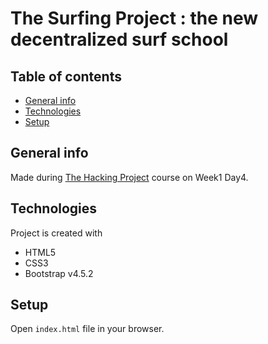 # The Surfing Project : the new decentralized surf school

## Table of contents
* [General info](#general-info)
* [Technologies](#technologies)
* [Setup](#setup)

## General info
Made during [The Hacking Project](https://www.thehackingproject.org) course on Week1 Day4.

## Technologies
Project is created with
- HTML5
- CSS3
- Bootstrap v4.5.2

## Setup
Open `index.html` file in your browser.
